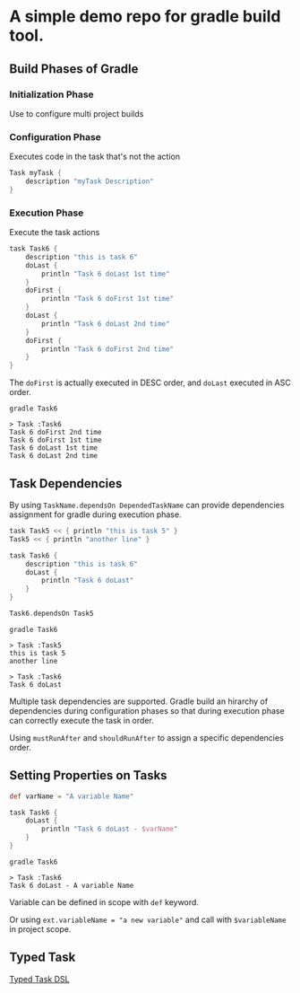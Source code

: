 # A simple demo repo for gradle build tool.

## Build Phases of Gradle

### Initialization Phase

Use to configure multi project builds

### Configuration Phase

Executes code in the task that's not the action

```groovy
Task myTask {
    description "myTask Description"
}
```

### Execution Phase

Execute the task actions

```groovy
task Task6 {
    description "this is task 6"
    doLast {
        println "Task 6 doLast 1st time"
    }
    doFirst {
        println "Task 6 doFirst 1st time"
    }
    doLast {
        println "Task 6 doLast 2nd time"
    }
    doFirst {
        println "Task 6 doFirst 2nd time"
    }
}
```

The `doFirst` is actually executed in DESC order, and `doLast` executed in ASC order.

```shell
gradle Task6

> Task :Task6
Task 6 doFirst 2nd time
Task 6 doFirst 1st time
Task 6 doLast 1st time
Task 6 doLast 2nd time
```

## Task Dependencies

By using `TaskName.dependsOn DependedTaskName` can provide dependencies assignment for gradle during execution phase.

```groovy
task Task5 << { println "this is task 5" }
Task5 << { println "another line" }

task Task6 {
    description "this is task 6"
    doLast {
        println "Task 6 doLast"
    }
}

Task6.dependsOn Task5
```

```shell
gradle Task6

> Task :Task5
this is task 5
another line

> Task :Task6
Task 6 doLast
```

Multiple task dependencies are supported. Gradle build an hirarchy of dependencies during configuration phases so that during execution phase can correctly execute the task in order.

Using `mustRunAfter` and `shouldRunAfter` to assign a specific dependencies order.

## Setting Properties on Tasks

```groovy
def varName = "A variable Name"

task Task6 {
    doLast {
        println "Task 6 doLast - $varName"
    }
}
```

```shell
gradle Task6

> Task :Task6
Task 6 doLast - A variable Name
```

Variable can be defined in scope with `def` keyword.

Or using `ext.variableName = "a new variable"` and call with `$variableName` in project scope.

## Typed Task

[Typed Task DSL](https://docs.gradle.org/current/dsl/org.gradle.api.Task.html)
